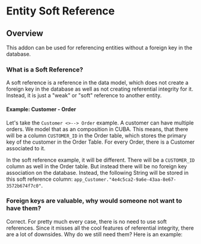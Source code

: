 # Entity Soft Reference

## Overview

This addon can be used for referencing entities without a foreign key in the database.

### What is a Soft Reference?

A soft reference is a reference in the data model, which does not create a foreign key in the database as well as not creating referential integrity for it. Instead, it is just a "weak" or "soft" reference to another entity.

#### Example: Customer - Order

Let's take the `Customer <>--> Order` example. A customer can have multiple orders. We model that as an composition in CUBA. This means, that there will be a column `CUSTOMER_ID` in the Order table, which stores the primary key of the customer in the Order Table. For every Order, there is a Customer associated to it.

In the soft reference example, it will be different. There will be a `CUSTOMER_ID` column as well in the Order table. But instead there will be no foreign key association on the database. Instead, the following String will be stored in this soft reference column: `app_Customer."4e4c5ca2-9a6e-43aa-8e67-3572b674f7c0"`.

### Foreign keys are valuable, why would someone not want to have them?

Correct. For pretty much every case, there is no need to use soft references. Since it misses all the cool features of referential integrity, there are a lot of downsides. Why do we still need them? Here is an example:
